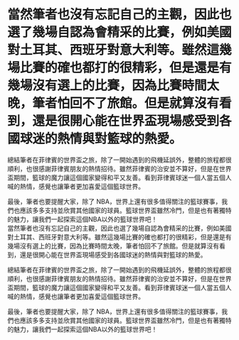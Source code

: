 #  當然筆者也沒有忘記自己的主觀，因此也選了幾場自認為會精采的比賽，例如美國對土耳其、西班牙對意大利等。雖然這幾場比賽的確也都打的很精彩，但是還是有幾場沒有選上的比賽，因為比賽時間太晚，筆者怕回不了旅館。但是就算沒有看到，還是很開心能在世界盃現場感受到各國球迷的熱情與對籃球的熱愛。

 總結筆者在菲律賓的世界盃之旅，除了一開始遇到的飛機延誤外，整體的旅程都很順利，也很感謝菲律賓朋友的熱情招待。雖然菲律賓的治安並不算好，但是在世界盃期間，籃球的魔力讓這個國家變得和平又友善。看到菲律賓球迷一個人當五個人喊的熱情，感覺也讓筆者更加喜愛這個籃球世界。

 最後，筆者也要提醒大家，除了 NBA，世界上還有很多值得關注的籃球賽事，我們也應該多多支持並欣賞其他國家的球員。籃球世界盃雖然冷門，但是也有著獨特的魅力，讓我們一起探索這個NBA以外的籃球世界吧！  
  當然筆者也沒有忘記自己的主觀，因此也選了幾場自認為會精采的比賽，例如美國對土耳其、西班牙對意大利等。雖然這幾場比賽的確也都打的很精彩，但是還是有幾場沒有選上的比賽，因為比賽時間太晚，筆者怕回不了旅館。但是就算沒有看到，還是很開心能在世界盃現場感受到各國球迷的熱情與對籃球的熱愛。

 總結筆者在菲律賓的世界盃之旅，除了一開始遇到的飛機延誤外，整體的旅程都很順利，也很感謝菲律賓朋友的熱情招待。雖然菲律賓的治安並不算好，但是在世界盃期間，籃球的魔力讓這個國家變得和平又友善。看到菲律賓球迷一個人當五個人喊的熱情，感覺也讓筆者更加喜愛這個籃球世界。

 最後，筆者也要提醒大家，除了 NBA，世界上還有很多值得關注的籃球賽事，我們也應該多多支持並欣賞其他國家的球員。籃球世界盃雖然冷門，但是也有著獨特的魅力，讓我們一起探索這個NBA以外的籃球世界吧！ 